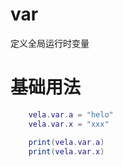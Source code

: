 # var
定义全局运行时变量

# 基础用法
```lua
    vela.var.a = "helo"
    vela.var.x = "xxx"

    print(vela.var.a)
    print(vela.var.x)
```